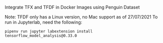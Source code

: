 Integrate TFX and TFDF in Docker Images using Penguin Dataset

Note:
TFDF only has a Linux version, no Mac support as of 27/07/2021
To run in Jupyterlab, need the following:
```
pipenv run jupyter labextension install tensorflow_model_analysis@0.33.0
```

